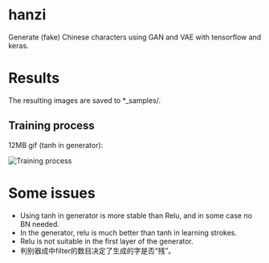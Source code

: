 # hanzi
Generate (fake) Chinese characters using GAN  and VAE with tensorflow and keras.

# Results
The resulting images are saved to *_samples/.

##  Training process

12MB gif (tanh in generator):

![Training process](https://github.com/airaria/hanzi/raw/master/process1.gif)


# Some issues

* Using tanh in generator is more stable than Relu, and in some case no BN needed.
* In the generator, relu is much better than tanh in learning strokes.
* Relu is not suitable in the first layer of the generator.
* 判别器成中filter的数目决定了生成的字是否“残”。
